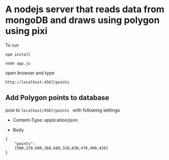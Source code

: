 # A nodejs server that reads data from mongoDB and draws using polygon using pixi
To run

```npm install```

```node app.js```

open browser and type

``` http://localhost:4567/points ```

## Add Polygon points to database

post to ```localhost/4567/points ``` with following settings

- Content-Type: application/json

- Body
```
{
    "points":
    [500,270,600,360,680,320,630,470,490,420]
}
```
